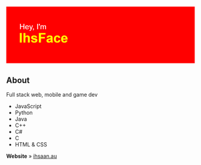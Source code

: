 ![Hey, I'm IhsFace](header.png)

## About
Full stack web, mobile and game dev

 - JavaScript
 - Python
 - Java
 - C++
 - C#
 - C
 - HTML & CSS

**Website** » [ihsaan.au](https://ihsaan.au)
